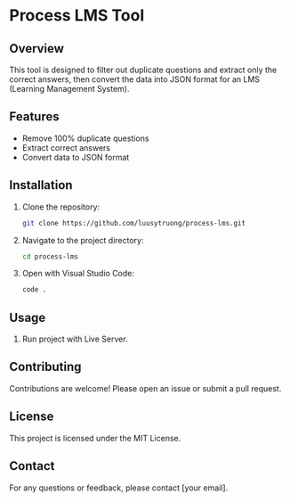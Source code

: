 # Process LMS Tool

## Overview

This tool is designed to filter out duplicate questions and extract only the correct answers, then convert the data into JSON format for an LMS (Learning Management System).

## Features

- Remove 100% duplicate questions
- Extract correct answers
- Convert data to JSON format

## Installation

1. Clone the repository:
    ```sh
    git clone https://github.com/luusytruong/process-lms.git
    ```
2. Navigate to the project directory:
    ```sh
    cd process-lms
    ```
3. Open with Visual Studio Code:
    ```sh
    code .
    ```

## Usage

1. Run project with Live Server.

## Contributing

Contributions are welcome! Please open an issue or submit a pull request.

## License

This project is licensed under the MIT License.

## Contact

For any questions or feedback, please contact [your email].
